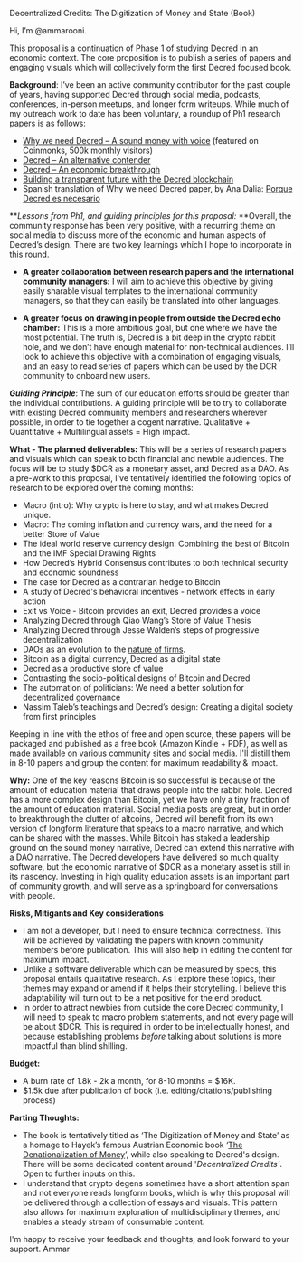 Decentralized Credits: The Digitization of Money and State (Book)

Hi, I’m @ammarooni. 

This proposal is a continuation of [Phase 1](https://proposals.decred.org/proposals/65bde4146b845e7e839d6916d4d8f642bc39c250df5379c2f1e26c4ab778ec1a) of studying Decred in an economic context. The core proposition is to publish a series of papers and engaging visuals which will collectively form the first Decred focused book. 

**Background**:
I’ve been an active community contributor for the past couple of years, having supported Decred through social media, podcasts, conferences, in-person meetups, and longer form writeups. While much of my outreach work to date has been voluntary, a roundup of Ph1 research papers is as follows:
-	[Why we need Decred – A sound money with voice](https://medium.com/coinmonks/why-we-need-decred-an-inclusive-approach-to-sound-money-db2f990c107b) (featured on Coinmonks, 500k monthly visitors)
-	[Decred – An alternative contender](https://ammarooni.medium.com/decred-an-alternative-contender-a3547a014745)
-	[Decred – An economic breakthrough](https://ammarooni.medium.com/decred-an-economic-breakthrough-4d2e3ea27338)
-	[Building a transparent future with the Decred blockchain](https://medium.com/decred/building-a-transparent-future-with-the-decred-blockchain-e77471d28059)
-	Spanish translation of Why we need Decred paper, by Ana Dalia: [Porque Decred es necesario](https://medium.com/decred-es/porque-decred-es-necesario-un-enfoque-inclusivo-sobre-el-dinero-duradero-b8235fb312f3)

***Lessons from Ph1, and guiding principles for this proposal:* **Overall, the community response has been very positive, with a recurring theme on social media to discuss more of the economic and human aspects of Decred’s design. There are two key learnings which I hope to incorporate in this round. 

- **A greater collaboration between research papers and the international community managers:** I will aim to achieve this objective by giving easily sharable visual templates to the international community managers, so that they can easily be translated into other languages.

- **A greater focus on drawing in people from outside the Decred echo chamber:**  This is a more ambitious goal, but one where we have the most potential. The truth is, Decred is a bit deep in the crypto rabbit hole, and we don’t have enough material for non-technical audiences. I’ll look to achieve this objective with a combination of engaging visuals, and an easy to read series of papers which can be used by the DCR community to onboard new users.
 
***Guiding Principle***: The sum of our education efforts should be greater than the individual contributions. A guiding principle will be to try to collaborate with existing Decred community members and researchers wherever possible, in order to tie together a cogent narrative. Qualitative + Quantitative + Multilingual assets = High impact.

**What - The planned deliverables:**
This will be a series of research papers and visuals which can speak to both financial and newbie audiences. The focus will be to study $DCR as a monetary asset, and Decred as a DAO. As a pre-work to this proposal, I've tentatively identified the following topics of research to be explored over the coming months:

- Macro (intro): Why crypto is here to stay, and what makes Decred unique. 
- Macro: The coming inflation and currency wars, and the need for a better Store of Value
- The ideal world reserve currency design: Combining the best of Bitcoin and the IMF Special Drawing Rights
- How Decred’s Hybrid Consensus contributes to both technical security and economic soundness
- The case for Decred as a contrarian hedge to Bitcoin
- A study of Decred's behavioral incentives - network effects in early action
- Exit vs Voice - Bitcoin provides an exit, Decred provides a voice 
- Analyzing Decred through Qiao Wang’s Store of Value Thesis
- Analyzing Decred through Jesse Walden’s steps of progressive decentralization
- DAOs as an evolution to the [nature of firms](https://en.wikipedia.org/wiki/The_Nature_of_the_Firm).
- Bitcoin as a digital currency, Decred as a digital state
- Decred as a productive store of value
- Contrasting the socio-political designs of Bitcoin and Decred
- The automation of politicians: We need a better solution for decentralized governance
- Nassim Taleb’s teachings and Decred’s design: Creating a digital society from first principles

Keeping in line with the ethos of free and open source, these papers will be packaged and published as a free book (Amazon Kindle + PDF), as well as made available on various community sites and social media. I'll distill them in 8-10 papers and group the content for maximum readability & impact.

**Why:**
One of the key reasons Bitcoin is so successful is because of the amount of education material that draws people into the rabbit hole. Decred has a more complex design than Bitcoin, yet we have only a tiny fraction of the amount of education material.
Social media posts are great, but in order to breakthrough the clutter of altcoins, Decred will benefit from its own version of longform literature that speaks to a macro narrative, and which can be shared with the masses. While Bitcoin has staked a leadership ground on the sound money narrative, Decred can extend this narrative with a DAO narrative.
The Decred developers have delivered so much quality software, but the economic narrative of $DCR as a monetary asset is still in its nascency. Investing in high quality education assets is an important part of community growth, and will serve as a springboard for conversations with  people.

**Risks, Mitigants and Key considerations**
- I am not a developer, but I need to ensure technical correctness. This will be achieved by validating the papers with known community members before publication. This will also help in editing the content for maximum impact.
- Unlike a software deliverable which can be measured by specs, this proposal entails qualitative research. As I explore these topics, their themes may expand or amend if it helps their storytelling. I believe this adaptability will turn out to be a net positive for the end product.
- In order to attract newbies from outside the core Decred community, I will need to speak to macro problem statements, and not every page will be about $DCR. This is required in order to be intellectually honest, and because establishing problems *before* talking about solutions is more impactful than blind shilling. 

**Budget:**
- A burn rate of 1.8k - 2k a month, for 8-10 months = $16K. 
- $1.5k due after publication of book (i.e. editing/citations/publishing process)

**Parting Thoughts:**
- The book is tentatively titled as ‘The Digitization of Money and State’ as a homage to Hayek’s famous Austrian Economic book ‘[The Denationalization of Money](https://en.wikipedia.org/wiki/The_Denationalization_of_Money)’, while also speaking to Decred's design. There will be some dedicated content around '*Decentralized Credits'*. Open to further inputs on this.
- I understand that crypto degens sometimes have a short attention span and not everyone reads longform books, which is why this proposal will be delivered through a collection of essays and visuals. This pattern also allows for maximum exploration of multidisciplinary themes, and enables a steady stream of consumable content.

I'm happy to receive your feedback and thoughts, and look forward to your support.
Ammar